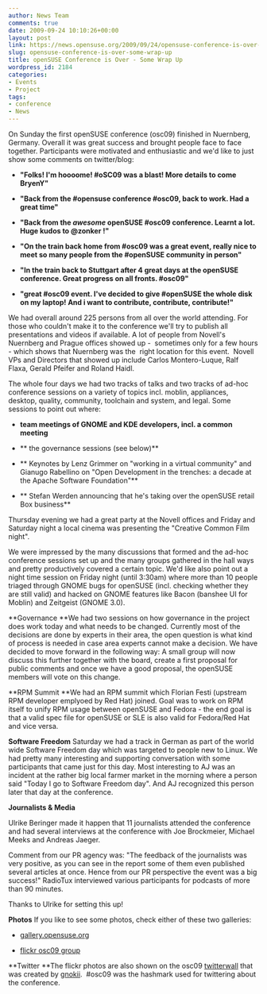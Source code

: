 ```yaml
---
author: News Team
comments: true
date: 2009-09-24 10:10:26+00:00
layout: post
link: https://news.opensuse.org/2009/09/24/opensuse-conference-is-over-some-wrap-up/
slug: opensuse-conference-is-over-some-wrap-up
title: openSUSE Conference is Over - Some Wrap Up
wordpress_id: 2184
categories:
- Events
- Project
tags:
- conference
- News
---
```


On Sunday the first openSUSE conference  (osc09) finished in Nuernberg, Germany. Overall it was great success and brought people face to face together. Participants were motivated and enthusiastic and we'd like to just show some comments on twitter/blog:



	
  * **"Folks! I'm hoooome! #oSC09 was a blast! More details to come BryenY"**



	
  * **"Back from the #opensuse conference #osc09, back to work. Had a great time"**



	
  * **"Back from the _awesome_ openSUSE #osc09 conference. Learnt a lot. Huge kudos to @zonker !"**



	
  * **"On the train back home from #osc09 was a great event, really nice to meet so many people from the #openSUSE community in person"**



	
  * **"In the train back to Stuttgart after 4 great days at the openSUSE conference. Great progress on all fronts. #osc09"**



	
  * **"great #osc09 event. I've decided to give #openSUSE the whole disk on my laptop! And i want to contribute, contribute, contribute!"**


We had overall around 225 persons from all over the world attending.  For those who couldn't make it to the conference we'll try to publish all presentations and videos if available. A lot of people from Novell's  Nuernberg and Prague offices showed up -  sometimes only for a few hours - which shows that Nuernberg was the  right location for this event.  Novell VPs and Directors that showed  up include Carlos Montero-Luque, Ralf Flaxa, Gerald Pfeifer and Roland  Haidl.

The whole four days we had two tracks of talks and two tracks of  ad-hoc conference sessions on a variety of topics incl. moblin,  appliances, desktop, quality, community, toolchain and system, and legal. Some sessions to point out where:

	
  * **team meetings of GNOME and KDE developers, incl. a common meeting**



	
  * ** the governance sessions (see below)**



	
  * ** Keynotes by Lenz Grimmer on "working in a virtual community" and Gianugo Rabellino on "Open Development in the trenches: a decade at the Apache Software Foundation"**



	
  * ** Stefan Werden announcing that he's taking over the openSUSE retail Box business**


Thursday evening we had a great party at the Novell offices and Friday  and Saturday night a local cinema was presenting the "Creative Common  Film night".

We were impressed by the many discussions that formed and the ad-hoc  conference sessions set up and the many groups gathered in the hall ways and pretty productively covered a certain topic. We'd like also point out a night time  session on Friday night (until 3:30am) where more than 10 people  triaged through  GNOME bugs for openSUSE (incl. checking whether they are  still valid) and hacked on GNOME features like Bacon (banshee UI for Moblin) and Zeitgeist (GNOME 3.0).

**Governance
**We had two sessions on how governance in the project does work today  and what needs to be changed. Currently most of the decisions are done by  experts in their area, the open question is what kind of process is  needed in case area experts cannot make a decision. We have  decided to move forward in the following way: A small group will now  discuss this further together with the board, create a first proposal  for public comments and once we have a good proposal, the openSUSE  members will vote on this change.

**RPM Summit
**We had an RPM summit which Florian Festi (upstream RPM developer  emplyoed by Red Hat) joined. Goal was to work on RPM itself to  unify RPM usage between openSUSE and Fedora - the end goal is that a  valid spec file for openSUSE or SLE is also valid for Fedora/Red Hat  and vice versa.

**Software Freedom**
Saturday we had a track in German as part of the world wide Software  Freedom day which was targeted to people new to Linux. We had pretty many interesting and supporting conversation with  some participants that came just for this day. Most interesting to AJ  was an incident at the rather big local farmer market in the morning where a person said  "Today I go to Software Freedom day". And AJ recognized this person later that day at the conference.

**Journalists & Media**

Ulrike Beringer made it happen that 11 journalists attended  the conference and  had several interviews at the conference with Joe Brockmeier, Michael Meeks  and Andreas Jaeger.

Comment from our PR agency was: "The feedback of the journalists  was very positive, as you can see in the report some of them even  published several articles at once. Hence from our PR perspective the  event was a big success!" RadioTux interviewed various participants for podcasts of more than 90  minutes.

Thanks to Ulrike for setting this up!

**Photos**
If you like to see some photos, check either of these two galleries:



	
  * [gallery.opensuse.org](http://gallery.opensuse.org/Conference%2009)



	
  * [flickr osc09 group](http://www.flickr.com/groups/osc09/pool/)


**Twitter
**The flickr photos are also shown on the osc09 [twitterwall](http://karl-tux-stadt.de/osc09/) that was created by [gnokii](http://en.opensuse.org/User:Gnokii).  #osc09 was the hashmark used for twittering about the  conference.
